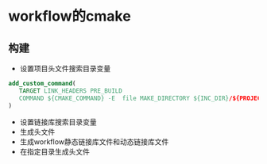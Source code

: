 # workflow的cmake

## 构建

- 设置项目头文件搜索目录变量 

```cmake
add_custom_command(  
   TARGET LINK_HEADERS PRE_BUILD  
   COMMAND ${CMAKE_COMMAND} -E  file MAKE_DIRECTORY ${INC_DIR}/${PROJECT_NAME}  
)
```

- 设置链接库搜索目录变量
- 生成头文件
- 生成workflow静态链接库文件和动态链接库文件
- 在指定目录生成头文件 
